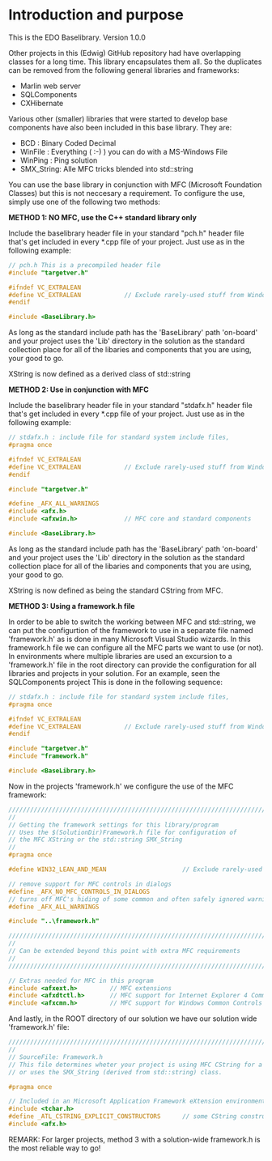 Introduction and purpose
========================

This is the EDO Baselibrary. Version 1.0.0

Other projects in this (Edwig) GitHub repository had have overlapping
classes for a long time. This library encapsulates them all.
So the duplicates can be removed from the following general libraries and frameworks:

- Marlin web server
- SQLComponents
- CXHibernate

Various other (smaller) libraries that were started to develop base components
have also been included in this base library. They are:

- BCD 		: Binary Coded Decimal
- WinFile	: Everything ( :-) ) you can do with a MS-Windows File
- WinPing	: Ping solution
- SMX_String: Alle MFC tricks blended into std::string

You can use the base library in conjunction with MFC (Microsoft Foundation Classes)
but this is not neccesary a requirement. To configure the use, simply use one of the 
following two methods:

**METHOD 1: NO MFC, use the C++ standard library only**

Include the baselibrary header file in your standard "pch.h" header file that's get
included in every *.cpp file of your project. Just use as in the following example:
```C
// pch.h This is a precompiled header file
#include "targetver.h"

#ifndef VC_EXTRALEAN
#define VC_EXTRALEAN            // Exclude rarely-used stuff from Windows headers
#endif

#include <BaseLibrary.h>
````
As long as the standard include path has the 'BaseLibrary' path 'on-board' and your
project uses the 'Lib' directory in the solution as the standard collection place for
all of the libaries and components that you are using, your good to go.

XString is now defined as a derived class of std::string

**METHOD 2: Use in conjunction with MFC**

Include the baselibrary header file in your standard "stdafx.h" header file that's get
included in every *.cpp file of your project. Just use as in the following example:
````C
// stdafx.h : include file for standard system include files,
#pragma once

#ifndef VC_EXTRALEAN
#define VC_EXTRALEAN            // Exclude rarely-used stuff from Windows headers
#endif

#include "targetver.h"

#define _AFX_ALL_WARNINGS
#include <afx.h>
#include <afxwin.h>             // MFC core and standard components

#include <BaseLibrary.h>
````
As long as the standard include path has the 'BaseLibrary' path 'on-board' and your
project uses the 'Lib' directory in the solution as the standard collection place for
all of the libaries and components that you are using, your good to go.

XString is now defined as being the standard CString from MFC.


**METHOD 3: Using a framework.h file**

In order to be able to switch the working between MFC and std::string, we can put the configurtion
of the framework to use in a separate file named 'framework.h' as is done in many Microsoft Visual Studio wizards.
In this framework.h file we can configure all the MFC parts we want to use (or not). In environments 
where multiple libraries are used an excursion to a 'framework.h' file in the root directory can provide
the configuration for all libraries and projects in your solution. For an example, seen the SQLComponents project
This is done in the following sequence:

````C
// stdafx.h : include file for standard system include files,
#pragma once

#ifndef VC_EXTRALEAN
#define VC_EXTRALEAN            // Exclude rarely-used stuff from Windows headers
#endif

#include "targetver.h"
#include "framework.h"

#include <BaseLibrary.h>
````

Now in the projects 'framework.h' we configure the use of the MFC framework:

````C
//////////////////////////////////////////////////////////////////////////
//
// Getting the framework settings for this library/program
// Uses the $(SolutionDir)Framework.h file for configuration of 
// the MFC XString or the std::string SMX_String
//
#pragma once

#define WIN32_LEAN_AND_MEAN                     // Exclude rarely-used stuff from Windows headers

// remove support for MFC controls in dialogs
#define _AFX_NO_MFC_CONTROLS_IN_DIALOGS         
// turns off MFC's hiding of some common and often safely ignored warning messages
#define _AFX_ALL_WARNINGS

#include "..\framework.h"

//////////////////////////////////////////////////////////////////////////
//
// Can be extended beyond this point with extra MFC requirements
//
//////////////////////////////////////////////////////////////////////////

// Extras needed for MFC in this program
#include <afxext.h>         // MFC extensions
#include <afxdtctl.h>       // MFC support for Internet Explorer 4 Common Controls
#include <afxcmn.h>         // MFC support for Windows Common Controls
````

And lastly, in the ROOT directory of our solution we have our solution wide 'framework.h' file:

````C
/////////////////////////////////////////////////////////////////////////////////
//
// SourceFile: Framework.h
// This file determines wheter your project is using MFC CString for a string
// or uses the SMX_String (derived from std::string) class.

#pragma once

// Included in an Microsoft Application Framework eXtension environment (MFC)
#include <tchar.h>
#define _ATL_CSTRING_EXPLICIT_CONSTRUCTORS      // some CString constructors will be explicit
#include <afx.h>
````


REMARK:
For larger projects, method 3 with a solution-wide framework.h is the most reliable way to go!

